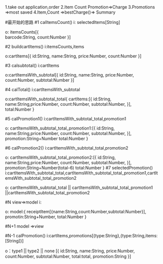 1.take out application,order
2.Item Count Promotion=>Charge
3.Promotions =>most saved
4.Item,Count =>bestCharge()=> Summary

#最开始的思路
#1 calItemsCount()
i: selectedItems[String]

o: itemsCounts[{    
    barcode:String,
    count:Number
}]

#2 buildcartItems()
i:itemsCounts,items

o:cartItems[{
    id:String,
    name:String,
    price:Number,
    count:Number
}]

#3 calsubtotal()
i:cartItems

o:cartItemsWith_subtotal[{
    id:String,
    name:String,
    price:Number,
    count:Number,
    subtotal:Number
}]

#4 calTotal()
i:cartItemsWith_subtotal

o:cartItemsWith_subtotal_total{
    cartItems:[{
        id:String,
        name:String,price:Number,
        count:Number,
        subtotal:Number,
    }], 
    total:Number
    }

#5 calPromotion1()
i:cartItemsWith_subtotal_total,promotion1

o: cartItemsWith_subtotal_total_promotion1:[{
        id:String,
        name:String,price:Number,
        count:Number,
        subtotal:Number,
    }], 
    promotion:String+Number
    total:Number
    }

#6 calPromotion2()
i:cartItemsWith_subtotal_total,promotion2

o: cartItemsWith_subtotal_total_promotion2:[{
        id:String,
        name:String,price:Number,
        count:Number,
        subtotal:Number,
    }], 
    promotion:String+Number(total-6)
    total:Number
    }
#7 selectedPromotion()
i:cartItemsWith_subtotal_total,cartItemsWith_subtotal_total_promotion1,cartItemsWith_subtotal_total_promotion2

o:  cartItemsWith_subtotal_total || cartItemsWith_subtotal_total_promotion1 ||cartItemsWith_subtotal_total_promotion2

#N  view=>model
i:

o:
model:{
    receiptItem[{name:String,count:Number,subtotal:Number}],
    promotin:String+Number,
    total:Number
}

#N+1  model =>view










#N-1 calPromotion()
i:cartItems,promotions[{type:String},{type:String,items:[String]}]

o：type1 || type2 || none
[{
    id:String,
    name:String,
    price:Number,
    count:Number,
    subtotal:Number,
    total:total,
    promotion:String
}]